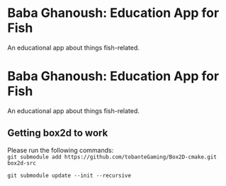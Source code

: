 # Baba Ghanoush: Education App for Fish
An educational app about things fish-related.

# Baba Ghanoush: Education App for Fish
An educational app about things fish-related.

## Getting box2d to work
Please run the following commands:   
`git submodule add https://github.com/tobanteGaming/Box2D-cmake.git box2d-src`    

`git submodule update --init --recursive`


